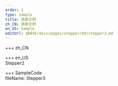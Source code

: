 ```yaml
---   
order: 1  
type: sample  
title: 简单示例   
zh_CN: 简单示例   
en_US: Sample
editUrl: $BASE/docs/pages/stepper/md/stepper3.md
---      
```


+++ zh_CN   


+++ en_US   
Stepper2

+++ SampleCode  
fileName: Stepper3

